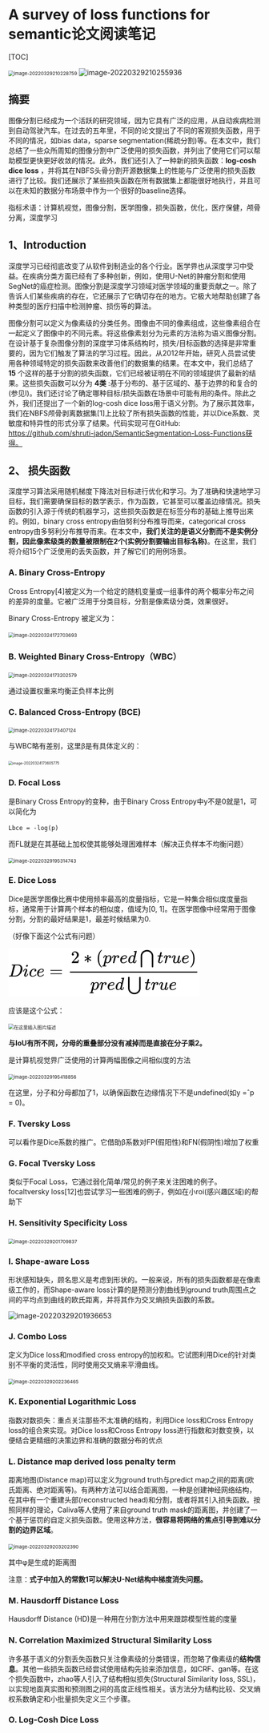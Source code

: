 # A survey of loss functions for semantic论文阅读笔记

[TOC]

<img src="C:%5CUsers%5CBreeze%5CDesktop%5Cgra_proj%5Cgraduation_project%5Cdive-into-dl-pytorch-notes%5Cimages%5Cimage-20220329210228759.png" alt="image-20220329210228759" style="zoom:67%;" />

<img src="C:%5CUsers%5CBreeze%5CDesktop%5Cgra_proj%5Cgraduation_project%5Cdive-into-dl-pytorch-notes%5Cimages%5Cimage-20220329210255936.png" alt="image-20220329210255936"  />

## 摘要

图像分割已经成为一个活跃的研究领域，因为它具有广泛的应用，从自动疾病检测到自动驾驶汽车。在过去的五年里，不同的论文提出了不同的客观损失函数，用于不同的情况，如bias data，sparse segmentation(稀疏分割)等。在本文中，我们总结了一些众所周知的图像分割中广泛使用的损失函数，并列出了使用它们可以帮助模型更快更好收敛的情况。此外，我们还引入了一种新的损失函数：**log-cosh dice loss** ，并将其在NBFS头骨分割开源数据集上的性能与广泛使用的损失函数进行了比较。我们还展示了某些损失函数在所有数据集上都能很好地执行，并且可以在未知的数据分布场景中作为一个很好的baseline选择。

指标术语：计算机视觉，图像分割，医学图像，损失函数，优化，医疗保健，颅骨分离，深度学习

## 1、Introduction

深度学习已经彻底改变了从软件到制造业的各个行业。医学界也从深度学习中受益。在疾病分类方面已经有了多种创新，例如，使用U-Net的肿瘤分割和使用SegNet的癌症检测。图像分割是深度学习领域对医学领域的重要贡献之一。除了告诉人们某些疾病的存在，它还展示了它确切存在的地方。它极大地帮助创建了各种类型的医疗扫描中检测肿瘤、损伤等的算法。

图像分割可以定义为像素级的分类任务。图像由不同的像素组成，这些像素组合在一起定义了图像中的不同元素。将这些像素划分为元素的方法称为语义图像分割。在设计基于复杂图像分割的深度学习体系结构时，损失/目标函数的选择是非常重要的，因为它们触发了算法的学习过程。因此，从2012年开始，研究人员尝试使用各种领域特定的损失函数来改善他们的数据集的结果。在本文中，我们总结了 **15** 个这样的基于分割的损失函数，它们已经被证明在不同的领域提供了最新的结果。这些损失函数可以分为 **4类** :基于分布的、基于区域的、基于边界的和复合的(参见I)。我们还讨论了确定哪种目标/损失函数在场景中可能有用的条件。除此之外，我们还提出了一个新的log-cosh dice loss用于语义分割。为了展示其效率，我们在NBFS颅骨剥离数据集[1]上比较了所有损失函数的性能，并以Dice系数、灵敏度和特异性的形式分享了结果。代码实现可在GitHub:  https://github.com/shruti-jadon/SemanticSegmentation-Loss-Functions获得。

## 2、 损失函数

深度学习算法采用随机梯度下降法对目标进行优化和学习。为了准确和快速地学习目标，我们需要确保目标的数学表示，作为函数，它甚至可以覆盖边缘情况。损失函数的引入源于传统的机器学习，这些损失函数是在标签分布的基础上推导出来的。例如，binary cross entropy由伯努利分布推导而来，categorical cross entropy由多努利分布推导而来。在本文中，**我们关注的是语义分割而不是实例分割，因此像素级类的数量被限制在2个(实例分割要输出目标名称)**。在这里，我们将介绍15个广泛使用的丢失函数，并了解它们的用例场景。

### A. Binary Cross-Entropy

Cross Entropy[4]被定义为一个给定的随机变量或一组事件的两个概率分布之间的差异的度量。它被广泛用于分类目标，分割是像素级分类，效果很好。

Binary Cross-Entropy 被定义为：

<img src="C:%5CUsers%5CBreeze%5CDesktop%5Cgra_proj%5Cgraduation_project%5Cdive-into-dl-pytorch-notes%5Cimages%5Cimage-20220324172703693.png" alt="image-20220324172703693" style="zoom: 67%;" />

### B. Weighted Binary Cross-Entropy（WBC）

<img src="C:%5CUsers%5CBreeze%5CDesktop%5Cgra_proj%5Cgraduation_project%5Cdive-into-dl-pytorch-notes%5Cimages%5Cimage-20220324173202579.png" alt="image-20220324173202579" style="zoom:67%;" />

通过设置权重来均衡正负样本比例

### C. Balanced Cross-Entropy (BCE)

<img src="C:%5CUsers%5CBreeze%5CDesktop%5Cgra_proj%5Cgraduation_project%5Cdive-into-dl-pytorch-notes%5Cimages%5Cimage-20220324173407124.png" alt="image-20220324173407124" style="zoom:67%;" />

与WBC略有差别，这里β是有具体定义的：

<img src="C:%5CUsers%5CBreeze%5CDesktop%5Cgra_proj%5Cgraduation_project%5Cdive-into-dl-pytorch-notes%5Cimages%5Cimage-20220324173605775.png" alt="image-20220324173605775" style="zoom:50%;" />

### D. Focal Loss

是Binary Cross Entropy的变种，由于Binary Cross Entropy中y不是0就是1，可以简化为

`Lbce = -log(p)`

而FL就是在其基础上加权使其能够处理困难样本（解决正负样本不均衡问题）

<img src="C:%5CUsers%5CBreeze%5CDesktop%5Cgra_proj%5Cgraduation_project%5Cdive-into-dl-pytorch-notes%5Cimages%5Cimage-20220329195314743.png" alt="image-20220329195314743" style="zoom: 67%;" />

### E. Dice Loss

Dice是医学图像比赛中使用频率最高的度量指标，它是一种集合相似度度量指标，通常用于计算两个样本的相似度，值域为[0, 1]。在医学图像中经常用于图像分割，分割的最好结果是1，最差时候结果为0.

（好像下面这个公式有问题）

![[公式]](./images/equation-1648559425504.svg)

应该是这个公式：

<img src="C:%5CUsers%5CBreeze%5CDesktop%5Cgra_proj%5Cgraduation_project%5Cdive-into-dl-pytorch-notes%5Cimages%5C20200318134203976.png" alt="在这里插入图片描述" style="zoom:67%;" />

**与IoU有所不同，分母的重叠部分没有减掉而是直接在分子乘2。**

是计算机视觉界广泛使用的计算两幅图像之间相似度的方法

<img src="C:%5CUsers%5CBreeze%5CDesktop%5Cgra_proj%5Cgraduation_project%5Cdive-into-dl-pytorch-notes%5Cimages%5Cimage-20220329195418856.png" alt="image-20220329195418856" style="zoom:67%;" />

在这里，分子和分母都加了1，以确保函数在边缘情况下不是undefined(如y  =ˆp = 0)。

### F. Tversky Loss

可以看作是Dice系数的推广。它借助β系数对FP(假阳性)和FN(假阴性)增加了权重

### G. Focal Tversky Loss

类似于Focal  Loss，它通过弱化简单/常见的例子来关注困难的例子。focaltversky  loss[12]也尝试学习一些困难的例子，例如在小roi(感兴趣区域)的帮助下

### H. Sensitivity Specificity Loss

<img src="C:%5CUsers%5CBreeze%5CDesktop%5Cgra_proj%5Cgraduation_project%5Cdive-into-dl-pytorch-notes%5Cimages%5Cimage-20220329201709837.png" alt="image-20220329201709837" style="zoom:67%;" />

### I. Shape-aware Loss

形状感知缺失，顾名思义是考虑到形状的。一般来说，所有的损失函数都是在像素级工作的，而Shape-aware loss计算的是预测分割曲线到ground  truth周围点之间的平均点到曲线的欧氏距离，并将其作为交叉熵损失函数的系数。

![image-20220329201936653](C:%5CUsers%5CBreeze%5CDesktop%5Cgra_proj%5Cgraduation_project%5Cdive-into-dl-pytorch-notes%5Cimages%5Cimage-20220329201936653.png)

### J. Combo Loss

定义为Dice loss和modified cross entropy的加权和。它试图利用Dice的针对类别不平衡的灵活性，同时使用交叉熵来平滑曲线。

<img src="C:%5CUsers%5CBreeze%5CDesktop%5Cgra_proj%5Cgraduation_project%5Cdive-into-dl-pytorch-notes%5Cimages%5Cimage-20220329202236465.png" alt="image-20220329202236465" style="zoom:67%;" />

### K. Exponential Logarithmic Loss

指数对数损失：重点关注那些不太准确的结构，利用Dice loss和Cross Entropy loss的组合来实现。对Dice loss和Cross Entropy loss进行指数和对数变换，以便结合更精细的决策边界和准确的数据分布的优点

### L. Distance map derived loss penalty term

距离地图(Distance map)可以定义为ground truth与predict map之间的距离(欧氏距离、绝对距离等)。有两种方法可以结合距离图，一种是创建神经网络结构，在其中有一个重建头部(reconstructed head)和分割，或者将其引入损失函数。按照同样的理论，Caliva等人使用了来自ground truth mask的距离图，并创建了一个基于惩罚的自定义损失函数。使用这种方法，**很容易将网络的焦点引导到难以分割的边界区域**。

<img src="C:%5CUsers%5CBreeze%5CDesktop%5Cgra_proj%5Cgraduation_project%5Cdive-into-dl-pytorch-notes%5Cimages%5Cimage-20220329203202390.png" alt="image-20220329203202390" style="zoom:67%;" />

其中φ是生成的距离图

注意：**式子中加入的常数1可以解决U-Net结构中梯度消失问题。**

### M. Hausdorff Distance Loss

Hausdorff Distance (HD)是一种用在分割方法中用来跟踪模型性能的度量

### N. Correlation Maximized Structural Similarity Loss

许多基于语义的分割丢失函数只关注像素级的分类错误，而忽略了像素级的**结构信息**。其他一些损失函数已经尝试使用结构先验来添加信息，如CRF、gan等。在这个损失函数中，zhao等人引入了结构相似损失(Structural  Similarity loss, SSL)，以实现地面真实图和预测图之间的高度正线性相关。该方法分为结构比较、交叉熵权系数确定和小批量损失定义三个步骤。

### O. Log-Cosh Dice Loss


